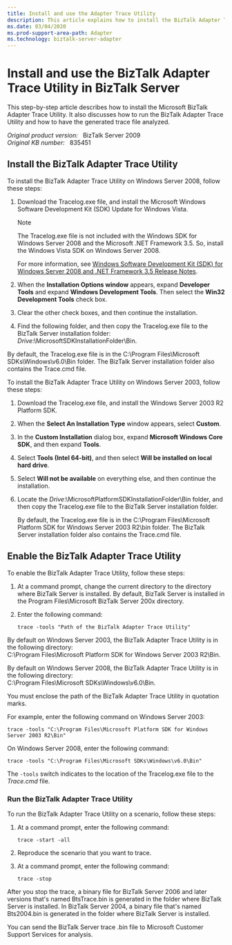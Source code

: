 ```yaml
---
title: Install and use the Adapter Trace Utility
description: This article explains how to install the BizTalk Adapter Trace Utility and enable tracing. Trace files can be useful tools for debugging problems.
ms.date: 03/04/2020
ms.prod-support-area-path: Adapter
ms.technology: biztalk-server-adapter
---
```

# Install and use the BizTalk Adapter Trace Utility in BizTalk Server

This step-by-step article describes how to install the Microsoft BizTalk Adapter Trace Utility. It also discusses how to run the BizTalk Adapter Trace Utility and how to have the generated trace file analyzed.

_Original product version:_ &nbsp; BizTalk Server 2009  
_Original KB number:_ &nbsp; 835451

## Install the BizTalk Adapter Trace Utility

To install the BizTalk Adapter Trace Utility on Windows Server 2008, follow these steps:

1. Download the Tracelog.exe file, and install the Microsoft Windows Software Development Kit (SDK) Update for Windows Vista.

    > [!NOTE]
    > The Tracelog.exe file is not included with the Windows SDK for Windows Server 2008 and the Microsoft .NET Framework 3.5. So, install the Windows Vista SDK on Windows Server 2008.

    For more information, see [Windows Software Development Kit (SDK) for Windows Server 2008 and .NET Framework 3.5 Release Notes](/previous-versions/bb986638(v=msdn.10)).

2. When the **Installation Options window** appears, expand **Developer Tools** and expand **Windows Development Tools**. Then select the **Win32 Development Tools** check box.

3. Clear the other check boxes, and then continue the installation.

4. Find the following folder, and then copy the Tracelog.exe file to the BizTalk Server installation folder:  
    *Drive*:\MicrosoftSDKInstallationFolder\Bin.

By default, the Tracelog.exe file is in the C:\Program Files\Microsoft SDKs\Windows\v6.0\Bin folder. The BizTalk Server installation folder also contains the Trace.cmd file.

To install the BizTalk Adapter Trace Utility on Windows Server 2003, follow these steps:

1. Download the Tracelog.exe file, and install the Windows Server 2003 R2 Platform SDK.
2. When the **Select An Installation Type** window appears, select **Custom**.
3. In the **Custom Installation** dialog box, expand **Microsoft Windows Core SDK**, and then expand **Tools**.
4. Select **Tools (Intel 64-bit)**, and then select **Will be installed on local hard drive**.
5. Select **Will not be available** on everything else, and then continue the installation.
6. Locate the *Drive*:\MicrosoftPlatformSDKInstallationFolder\Bin folder, and then copy the Tracelog.exe file to the BizTalk Server installation folder.

    By default, the Tracelog.exe file is in the C:\Program Files\Microsoft Platform SDK for Windows Server 2003 R2\bin folder. The BizTalk Server installation folder also contains the Trace.cmd file.

## Enable the BizTalk Adapter Trace Utility

To enable the BizTalk Adapter Trace Utility, follow these steps:

1. At a command prompt, change the current directory to the directory where BizTalk Server is installed. By default, BizTalk Server is installed in the Program Files\Microsoft BizTalk Server 200x directory.
2. Enter the following command:

    ``` console
    trace -tools "Path of the BizTalk Adapter Trace Utility"
    ```

By default on Windows Server 2003, the BizTalk Adapter Trace Utility is in the following directory:  
C:\Program Files\Microsoft Platform SDK for Windows Server 2003 R2\Bin.

By default on Windows Server 2008, the BizTalk Adapter Trace Utility is in the following directory:  
C:\Program Files\Microsoft SDKs\Windows\v6.0\Bin.

You must enclose the path of the BizTalk Adapter Trace Utility in quotation marks.

For example, enter the following command on Windows Server 2003:

``` console
trace -tools "C:\Program Files\Microsoft Platform SDK for Windows Server 2003 R2\Bin"
```

On Windows Server 2008, enter the following command:

``` console
trace -tools "C:\Program Files\Microsoft SDKs\Windows\v6.0\Bin"
```

The `-tools` switch indicates to the location of the Tracelog.exe file to the *Trace.cmd* file.

### Run the BizTalk Adapter Trace Utility

To run the BizTalk Adapter Trace Utility on a scenario, follow these steps:

1. At a command prompt, enter the following command:

    ``` console
    trace -start -all
    ```

2. Reproduce the scenario that you want to trace.

3. At a command prompt, enter the following command:

    ``` console
    trace -stop
    ```

After you stop the trace, a binary file for BizTalk Server 2006 and later versions that's named BtsTrace.bin is generated in the folder where BizTalk Server is installed. In BizTalk Server 2004, a binary file that's named Bts2004.bin is generated in the folder where BizTalk Server is installed.

You can send the BizTalk Server trace .bin file to Microsoft Customer Support Services for analysis.
